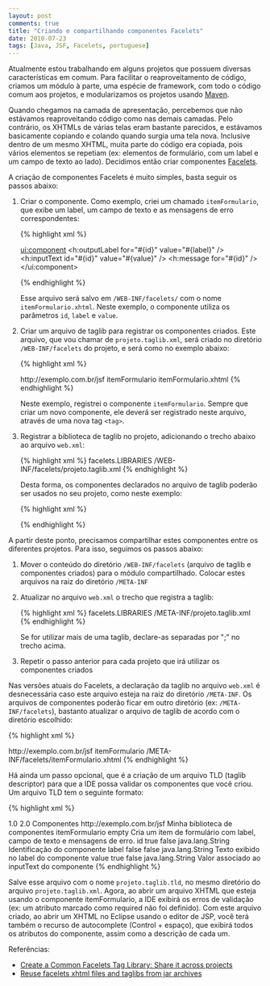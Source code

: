 ```yaml
---
layout: post
comments: true
title: "Criando e compartilhando componentes Facelets"
date: 2010-07-23
tags: [Java, JSF, Facelets, portuguese]
---
```

Atualmente estou trabalhando em alguns projetos que possuem diversas características em comum. Para facilitar o reaproveitamento de código, criamos um módulo à parte, uma espécie de framework, com todo o código comum aos projetos, e modularizamos os projetos usando [Maven](http://maven.apache.org/).

Quando chegamos na camada de apresentação, percebemos que não estávamos reaproveitando código como nas demais camadas. Pelo contrário, os XHTMLs de várias telas eram bastante parecidos, e estávamos basicamente copiando e colando quando surgia uma tela nova. Inclusive dentro de um mesmo XHTML, muita parte do código era copiada, pois vários elementos se repetiam (ex: elementos de formulário, com um label e um campo de texto ao lado). Decidimos então criar componentes [Facelets](https://facelets.dev.java.net/).

A criação de componentes Facelets é muito simples, basta seguir os passos abaixo:

1. Criar o componente. Como exemplo, criei um chamado `itemFormulario`, que exibe um label, um campo de texto e as mensagens de erro correspondentes:

    {% highlight xml %}
    <!DOCTYPE html PUBLIC "-//W3C//DTD XHTML 1.0 Transitional//EN" "http://www.w3.org/TR/xhtml1/DTD/xhtml1-transitional.dtd">
    <html xmlns="http://www.w3.org/1999/xhtml"
        xmlns:ui="http://java.sun.com/jsf/facelets"
        xmlns:h="http://java.sun.com/jsf/html"
        xmlns:f="http://java.sun.com/jsf/core"
        xmlns:t="http://myfaces.apache.org/tomahawk"
        xmlns:c="http://java.sun.com/jstl/core"
        xmlns:fn="http://java.sun.com/jsp/jstl/functions">

    <ui:component>
        <h:outputLabel for="#{id}" value="#{label}" />
        <h:inputText id="#{id}" value="#{value}" />
        <h:message for="#{id}" />
    </ui:component>
    </html>
    {% endhighlight %}

    Esse arquivo será salvo em `/WEB-INF/facelets/` com o nome `itemFormulario.xhtml`. Neste exemplo, o componente utiliza os parâmetros `id`, `label` e `value`.

2. Criar um arquivo de taglib para registrar os componentes criados. Este arquivo, que vou chamar de `projeto.taglib.xml`, será criado no diretório `/WEB-INF/facelets` do projeto, e será como no exemplo abaixo:

    {% highlight xml %}
    <?xml version="1.0"?>
    <!DOCTYPE facelet-taglib PUBLIC "-//Sun Microsystems, Inc.//DTD Facelet Taglib 1.0//EN" "https://facelets.dev.java.net/source/browse/*checkout*/facelets/src/etc/facelet-taglib_1_0.dtd">
    <facelet-taglib>
        <namespace>http://exemplo.com.br/jsf</namespace>
        <tag>
            <tag-name>itemFormulario</tag-name>
            <source>itemFormulario.xhtml</source>
        </tag>
    </facelet-taglib>
    {% endhighlight %}

    Neste exemplo, registrei o componente `itemFormulario`. Sempre que criar um novo componente, ele deverá ser registrado neste arquivo, através de uma nova tag `<tag>`.

3. Registrar a biblioteca de taglib no projeto, adicionando o trecho abaixo ao arquivo `web.xml`:

    {% highlight xml %}
    <context-param>
        <param-name>facelets.LIBRARIES</param-name>
        <param-value>/WEB-INF/facelets/projeto.taglib.xml</param-value>
    </context-param>
    {% endhighlight %}

    Desta forma, os componentes declarados no arquivo de taglib poderão ser usados no seu projeto, como neste exemplo:

    {% highlight xml %}
    <!DOCTYPE html PUBLIC "-//W3C//DTD XHTML 1.0 Transitional//EN" "http://www.w3.org/TR/xhtml1/DTD/xhtml1-transitional.dtd">
    <html xmlns="http://www.w3.org/1999/xhtml"
     xmlns:ui="http://java.sun.com/jsf/facelets"
     xmlns:h="http://java.sun.com/jsf/html"
     xmlns:f="http://java.sun.com/jsf/core"
     xmlns:t="http://myfaces.apache.org/tomahawk"
     xmlns:c="http://java.sun.com/jstl/core"
     xmlns:fn="http://java.sun.com/jsp/jstl/functions"
     xmlns:custom="http://exemplo.com.br/jsf">

    <head>
        <meta http-equiv="Content-Type" content="text/html; charset=iso-8859-1" />
        <title>
        </title>
    </head>
    <body>
        <custom:itemFormulario id="username" label="Digite seu login:" value="#{loginController.username}" />
    </body>
    </html>
    {% endhighlight %}

A partir deste ponto, precisamos compartilhar estes componentes entre os diferentes projetos. Para isso, seguimos os passos abaixo:

1. Mover o conteúdo do diretório `/WEB-INF/facelets` (arquivo de taglib e componentes criados) para o módulo compartilhado. Colocar estes arquivos na raiz do diretório `/META-INF`

2. Atualizar no arquivo `web.xml` o trecho que registra a taglib:

    {% highlight xml %}
    <context-param>
        <param-name>facelets.LIBRARIES</param-name>
        <param-value>/META-INF/projeto.taglib.xml</param-value>
    </context-param>
    {% endhighlight %}

    Se for utilizar mais de uma taglib, declare-as separadas por ";" no trecho acima.

3. Repetir o passo anterior para cada projeto que irá utilizar os componentes criados

Nas versões atuais do Facelets, a declaração da taglib no arquivo `web.xml` é desnecessária caso este arquivo esteja na raiz do diretório `/META-INF`. Os arquivos de componentes poderão ficar em outro diretório (ex: `/META-INF/facelets`), bastanto atualizar o arquivo de taglib de acordo com o diretório escolhido:

{% highlight xml %}
<?xml version="1.0"?>
<!DOCTYPE facelet-taglib PUBLIC "-//Sun Microsystems, Inc.//DTD Facelet Taglib 1.0//EN" "https://facelets.dev.java.net/source/browse/*checkout*/facelets/src/etc/facelet-taglib_1_0.dtd">
<facelet-taglib>
    <namespace>http://exemplo.com.br/jsf</namespace>
    <tag>
        <tag-name>itemFormulario</tag-name>
        <source>/META-INF/facelets/itemFormulario.xhtml</source>
    </tag>
</facelet-taglib>
{% endhighlight %}

Há ainda um passo opcional, que é a criação de um arquivo TLD (taglib descriptor) para que a IDE possa validar os componentes que você criou. Um arquivo TLD tem o seguinte formato:

{% highlight xml %}
<!DOCTYPE taglib PUBLIC "-//Sun Microsystems, Inc.//DTD JSP Tag Library 1.2//EN"
"http://java.sun.com/dtd/web-jsptaglibrary_1_2.dtd">

<taglib xmlns="http://java.sun.com/JSP/TagLibraryDescriptor">
    <tlib-version>1.0</tlib-version>
    <jsp-version>2.0</jsp-version>
    <short-name>Componentes</short-name>
    <uri>http://exemplo.com.br/jsf</uri>
    <display-name>Minha biblioteca de componentes</display-name>
    <tag>
        <name>itemFormulario</name>
        <tag-class />
        <body-content>empty</body-content>
        <description>
            Cria um item de formulário com label, campo de texto e mensagens de erro.
        </description>
        <attribute>
            <name>id</name>
            <required>true</required>
            <rtexprvalue>false</rtexprvalue>
            <type>java.lang.String</type>
            <description>
                Identificação do componente
            </description>
        </attribute>
        <attribute>
            <name>label</name>
            <required>false</required>
            <rtexprvalue>false</rtexprvalue>
            <type>java.lang.String</type>
            <description>
                Texto exibido no label do componente
            </description>
        </attribute>
        <attribute>
            <name>value</name>
            <required>true</required>
            <rtexprvalue>false</rtexprvalue>
            <type>java.lang.String</type>
            <description>
                Valor associado ao inputText do componente
            </description>
        </attribute>
    </tag>
</taglib>
{% endhighlight %}

Salve esse arquivo com o nome `projeto.taglib.tld`, no mesmo diretório do arquivo `projeto.taglib.xml`. Agora, ao abrir um arquivo XHTML que esteja usando o componente itemFormulario, a IDE exibirá os erros de validação (ex: um atributo marcado como required não foi definido). Com este arquivo criado, ao abrir um XHTML no Eclipse usando o editor de JSP, você terá também o recurso de autocomplete (Control + espaço), que exibirá todos os atributos do componente, assim como a descrição de cada um.

Referências:

- [Create a Common Facelets Tag Library: Share it across projects](http://ocpsoft.com/opensource/create-common-facelets-jar/)
- [Reuse facelets xhtml files and taglibs from jar archives](http://thomaswabner.wordpress.com/2008/06/25/reuse-facelets-xhtml-files-and-taglibs-from-jar-archives/)
